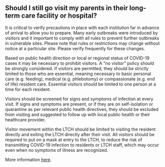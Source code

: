 ## Should I still go visit my parents in their long-term care facility or hospital?

It is critical to verify precautions in place with each institution far in advance of arrival to allow you to prepare. Many early outbreaks were introduced by visitors and it important to comply with all rules to prevent further outbreaks in vulnerable sites. Please note that rules or restrictions may change without notice at a particular site. Please verify frequently for these changes.

Based on public health direction or local or regional status of COVID-19 cases it may be necessary to prohibit visitors. A "no visitor" policy should be strongly considered.
If visitors are permitted, they should be strictly limited to those who are essential, meaning necessary to basic personal care (e.g. feeding), medical (e.g. phlebotomy) or compassionate (e.g. end of life) resident care. Essential visitors should be limited to one person at a time for each resident.

Visitors should be screened for signs and symptoms of infection at every visit. If signs and symptoms are present, or if they are on self-isolation or quarantine as per relevant public health directives, they should be excluded from visiting and suggested to follow up with local public health or their healthcare provider.
  
Visitor movement within the LTCH should be limited to visiting the resident directly and exiting the LTCH directly after their visit.
All visitors should be required to put on a mask at entry to the LTCH, to reduce the risk of transmitting COVID-19 infection to residents or LTCH staff, which may occur even when no symptoms of illness are recognized.

More information [here](https://www.canada.ca/en/public-health/services/diseases/2019-novel-coronavirus-infection/prevent-control-covid-19-long-term-care-homes.html#a5).
